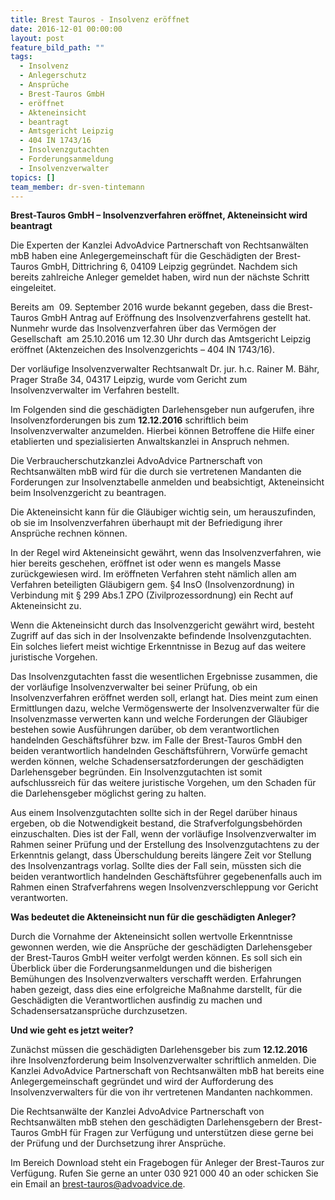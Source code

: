 ```yaml
---
title: Brest Tauros - Insolvenz eröffnet
date: 2016-12-01 00:00:00
layout: post
feature_bild_path: ""
tags:
  - Insolvenz
  - Anlegerschutz
  - Ansprüche
  - Brest-Tauros GmbH
  - eröffnet
  - Akteneinsicht
  - beantragt
  - Amtsgericht Leipzig
  - 404 IN 1743/16
  - Insolvenzgutachten
  - Forderungsanmeldung
  - Insolvenzverwalter
topics: []
team_member: dr-sven-tintemann
---
```



**Brest-Tauros GmbH – Insolvenzverfahren eröffnet, Akteneinsicht wird beantragt**

Die Experten der Kanzlei AdvoAdvice Partnerschaft von Rechtsanwälten mbB haben eine Anlegergemeinschaft für die Geschädigten der Brest-Tauros GmbH, Dittrichring 6, 04109 Leipzig gegründet. Nachdem sich bereits zahlreiche Anleger gemeldet haben, wird nun der nächste Schritt eingeleitet.

Bereits am  09. September 2016 wurde bekannt gegeben, dass die Brest-Tauros GmbH Antrag auf Eröffnung des Insolvenzverfahrens gestellt hat. Nunmehr wurde das Insolvenzverfahren über das Vermögen der Gesellschaft  am 25.10.2016 um 12.30 Uhr durch das Amtsgericht Leipzig eröffnet (Aktenzeichen des Insolvenzgerichts – 404 IN 1743/16).

Der vorläufige Insolvenzverwalter Rechtsanwalt Dr. jur. h.c. Rainer M. Bähr, Prager Straße 34, 04317 Leipzig, wurde vom Gericht zum Insolvenzverwalter im Verfahren bestellt.

Im Folgenden sind die geschädigten Darlehensgeber nun aufgerufen, ihre Insolvenzforderungen bis zum **12.12.2016** schriftlich beim Insolvenzverwalter anzumelden. Hierbei können Betroffene die Hilfe einer etablierten und spezialisierten Anwaltskanzlei in Anspruch nehmen.

Die Verbraucherschutzkanzlei AdvoAdvice Partnerschaft von Rechtsanwälten mbB wird für die durch sie vertretenen Mandanten die Forderungen zur Insolvenztabelle anmelden und beabsichtigt, Akteneinsicht beim Insolvenzgericht zu beantragen.

Die Akteneinsicht kann für die Gläubiger wichtig sein, um herauszufinden, ob sie im Insolvenzverfahren überhaupt mit der Befriedigung ihrer Ansprüche rechnen können.

In der Regel wird Akteneinsicht gewährt, wenn das Insolvenzverfahren, wie hier bereits geschehen, eröffnet ist oder wenn es mangels Masse zurückgewiesen wird. Im eröffneten Verfahren steht nämlich allen am Verfahren beteiligten Gläubigern gem. §4 InsO (Insolvenzordnung) in Verbindung mit § 299 Abs.1 ZPO (Zivilprozessordnung) ein Recht auf Akteneinsicht zu.

Wenn die Akteneinsicht durch das Insolvenzgericht gewährt wird, besteht Zugriff auf das sich in der Insolvenzakte befindende Insolvenzgutachten. Ein solches liefert meist wichtige Erkenntnisse in Bezug auf das weitere juristische Vorgehen.

Das Insolvenzgutachten fasst die wesentlichen Ergebnisse zusammen, die der vorläufige Insolvenzverwalter bei seiner Prüfung, ob ein Insolvenzverfahren eröffnet werden soll, erlangt hat. Dies meint zum einen Ermittlungen dazu, welche Vermögenswerte der Insolvenzverwalter für die Insolvenzmasse verwerten kann und welche Forderungen der Gläubiger bestehen sowie Ausführungen darüber, ob dem verantwortlichen handelnden Geschäftsführer bzw. im Falle der Brest-Tauros GmbH den beiden verantwortlich handelnden Geschäftsführern, Vorwürfe gemacht werden können, welche Schadensersatzforderungen der geschädigten Darlehensgeber begründen. Ein Insolvenzgutachten ist somit aufschlussreich für das weitere juristische Vorgehen, um den Schaden für die Darlehensgeber möglichst gering zu halten.

Aus einem Insolvenzgutachten sollte sich in der Regel darüber hinaus ergeben, ob die Notwendigkeit bestand, die Strafverfolgungsbehörden einzuschalten. Dies ist der Fall, wenn der vorläufige Insolvenzverwalter im Rahmen seiner Prüfung und der Erstellung des Insolvenzgutachtens zu der Erkenntnis gelangt, dass Überschuldung bereits längere Zeit vor Stellung des Insolvenzantrags vorlag. Sollte dies der Fall sein, müssten sich die beiden verantwortlich handelnden Geschäftsführer gegebenenfalls auch im Rahmen einen Strafverfahrens wegen Insolvenzverschleppung vor Gericht verantworten.

**Was bedeutet die Akteneinsicht nun für die geschädigten Anleger?**

Durch die Vornahme der Akteneinsicht sollen wertvolle Erkenntnisse gewonnen werden, wie die Ansprüche der geschädigten Darlehensgeber der Brest-Tauros GmbH weiter verfolgt werden können. Es soll sich ein Überblick über die Forderungsanmeldungen und die bisherigen Bemühungen des Insolvenzverwalters verschafft werden. Erfahrungen haben gezeigt, dass dies eine erfolgreiche Maßnahme darstellt, für die Geschädigten die Verantwortlichen ausfindig zu machen und Schadensersatzansprüche durchzusetzen.

**Und wie geht es jetzt weiter?**

Zunächst müssen die geschädigten Darlehensgeber bis zum **12.12.2016** ihre Insolvenzforderung beim Insolvenzverwalter schriftlich anmelden. Die Kanzlei AdvoAdvice Partnerschaft von Rechtsanwälten mbB hat bereits eine Anlegergemeinschaft gegründet und wird der Aufforderung des Insolvenzverwalters für die von ihr vertretenen Mandanten nachkommen.

Die Rechtsanwälte der Kanzlei AdvoAdvice Partnerschaft von Rechtsanwälten mbB stehen den geschädigten Darlehensgebern der Brest- Tauros GmbH für Fragen zur Verfügung und unterstützen diese gerne bei der Prüfung und der Durchsetzung ihrer Ansprüche.

Im Bereich Download steht ein Fragebogen für Anleger der Brest-Tauros zur Verfügung. Rufen Sie gerne an unter 030 921 000 40 an oder schicken Sie ein Email an brest-tauros@advoadvice.de.